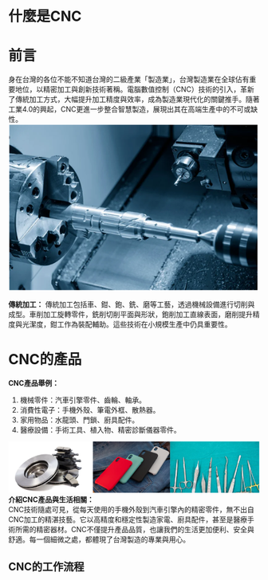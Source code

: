 # 什麼是CNC

# 前言
身在台灣的各位不能不知道台灣的二級產業「製造業」，台灣製造業在全球佔有重要地位，以精密加工與創新技術著稱。電腦數值控制（CNC）技術的引入，革新了傳統加工方式，大幅提升加工精度與效率，成為製造業現代化的關鍵推手。隨著工業4.0的興起，CNC更進一步整合智慧製造，展現出其在高端生產中的不可或缺性。
![alt text](image.png)

**傳統加工：**
        傳統加工包括車、鉗、鉋、銑、磨等工藝，透過機械設備進行切削與成型。車削加工旋轉零件，銑削切削平面與形狀，鉋削加工直線表面，磨削提升精度與光潔度，鉗工作為裝配輔助。這些技術在小規模生產中仍具重要性。 
# CNC的產品

**CNC產品舉例：**  
1. 機械零件：汽車引擎零件、齒輪、軸承。  
2. 消費性電子：手機外殼、筆電外框、散熱器。  
3. 家用物品：水龍頭、門鎖、廚具配件。  
4. 醫療設備：手術工具、植入物、精密診斷儀器零件。  

![alt text](image-1.png)
**介紹CNC產品與生活相關：**  
        CNC技術隨處可見，從每天使用的手機外殼到汽車引擎內的精密零件，無不出自CNC加工的精湛技藝。它以高精度和穩定性製造家電、廚具配件，甚至是醫療手術所需的精密器材。CNC不僅提升產品品質，也讓我們的生活更加便利、安全與舒適。每一個細微之處，都體現了台灣製造的專業與用心。

## CNC的工作流程

